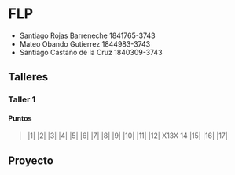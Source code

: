 # FLP

* Santiago Rojas Barreneche 1841765-3743
* Mateo Obando Gutierrez 1844983-3743 
* Santiago Castaño de la Cruz 1840309-3743

## Talleres

### Taller 1

#### Puntos

> |1| |2| |3| |4| |5| |6| |7| |8| |9| |10| |11| |12| X13X 14 |15| |16| |17|

## Proyecto
